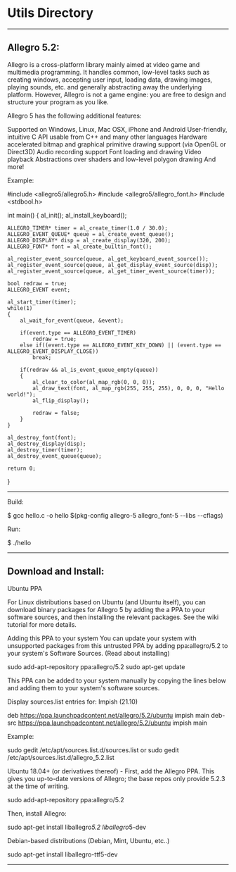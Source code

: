 # Utils Directory


--------------------------------------------------------------------------------
Allegro 5.2: 
--------------------------------------------------------------------------------

Allegro is a cross-platform library mainly aimed at video game and multimedia programming. It handles common, low-level tasks such as creating windows, accepting user input, loading data, drawing images, playing sounds, etc. and generally abstracting away the underlying platform. However, Allegro is not a game engine: you are free to design and structure your program as you like.

Allegro 5 has the following additional features:

Supported on Windows, Linux, Mac OSX, iPhone and Android
User-friendly, intuitive C API usable from C++ and many other languages
Hardware accelerated bitmap and graphical primitive drawing support (via OpenGL or Direct3D)
Audio recording support
Font loading and drawing
Video playback
Abstractions over shaders and low-level polygon drawing
And more!


Example:

#include <allegro5/allegro5.h>
#include <allegro5/allegro_font.h>
#include <stdbool.h>

int main()
{
    al_init();
    al_install_keyboard();

    ALLEGRO_TIMER* timer = al_create_timer(1.0 / 30.0);
    ALLEGRO_EVENT_QUEUE* queue = al_create_event_queue();
    ALLEGRO_DISPLAY* disp = al_create_display(320, 200);
    ALLEGRO_FONT* font = al_create_builtin_font();

    al_register_event_source(queue, al_get_keyboard_event_source());
    al_register_event_source(queue, al_get_display_event_source(disp));
    al_register_event_source(queue, al_get_timer_event_source(timer));

    bool redraw = true;
    ALLEGRO_EVENT event;

    al_start_timer(timer);
    while(1)
    {
        al_wait_for_event(queue, &event);

        if(event.type == ALLEGRO_EVENT_TIMER)
            redraw = true;
        else if((event.type == ALLEGRO_EVENT_KEY_DOWN) || (event.type == ALLEGRO_EVENT_DISPLAY_CLOSE))
            break;

        if(redraw && al_is_event_queue_empty(queue))
        {
            al_clear_to_color(al_map_rgb(0, 0, 0));
            al_draw_text(font, al_map_rgb(255, 255, 255), 0, 0, 0, "Hello world!");
            al_flip_display();

            redraw = false;
        }
    }

    al_destroy_font(font);
    al_destroy_display(disp);
    al_destroy_timer(timer);
    al_destroy_event_queue(queue);

    return 0;
}

--------------------------------------------------------------------------------

Build:

  $ gcc hello.c -o hello $(pkg-config allegro-5 allegro_font-5 --libs --cflags)


Run:

  $ ./hello


--------------------------------------------------------------------------------
Download and Install:
--------------------------------------------------------------------------------

Ubuntu PPA

For Linux distributions based on Ubuntu (and Ubuntu itself), you can download binary packages for Allegro 5 by adding the a PPA to your software sources, and then installing the relevant packages. See the wiki tutorial for more details.

Adding this PPA to your system
You can update your system with unsupported packages from this untrusted PPA by adding ppa:allegro/5.2 to your system's Software Sources. (Read about installing)

sudo add-apt-repository ppa:allegro/5.2
sudo apt-get update

This PPA can be added to your system manually by copying the lines below and adding them to your system's software sources.

Display sources.list entries for: 
Impish (21.10)

deb https://ppa.launchpadcontent.net/allegro/5.2/ubuntu impish main 
deb-src https://ppa.launchpadcontent.net/allegro/5.2/ubuntu impish main

Example:

sudo gedit /etc/apt/sources.list.d/sources.list
or
sudo gedit /etc/apt/sources.list.d/allegro_5.2.list

Ubuntu 18.04+ (or derivatives thereof) - First, add the Allegro PPA. This gives you up-to-date versions of Allegro; the base repos only provide 5.2.3 at the time of writing.

sudo add-apt-repository ppa:allegro/5.2


Then, install Allegro:

sudo apt-get install liballegro*5.2 liballegro*5-dev


Debian-based distributions (Debian, Mint, Ubuntu, etc..)

sudo apt-get install liballegro-ttf5-dev

--------------------------------------------------------------------------------

